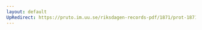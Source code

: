 ```yaml
---
layout: default
UpRedirect: https://pruto.im.uu.se/riksdagen-records-pdf/1871/prot-1871-urtima-fk--915/prot-1871-urtima-fk--915_002.pdf
---
```

